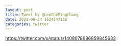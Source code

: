 ```yaml
--- 
layout: post 
title: Tweet by @LeoCheMingChang 
date: 2021-06-24 1624547132 
categories: twitter 
--- 
```

https://twitter.com/o/status/1408078686859845633